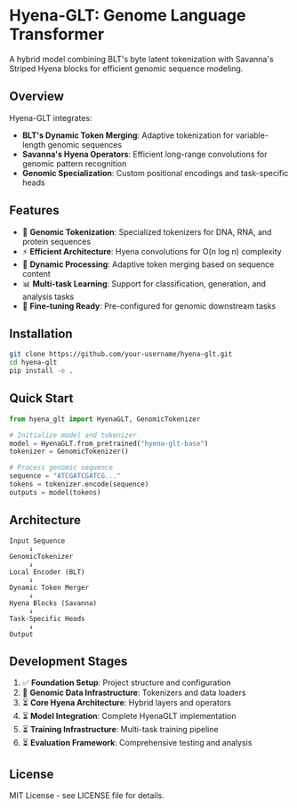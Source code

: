 # Hyena-GLT: Genome Language Transformer

A hybrid model combining BLT's byte latent tokenization with Savanna's Striped Hyena blocks for efficient genomic sequence modeling.

## Overview

Hyena-GLT integrates:
- **BLT's Dynamic Token Merging**: Adaptive tokenization for variable-length genomic sequences
- **Savanna's Hyena Operators**: Efficient long-range convolutions for genomic pattern recognition
- **Genomic Specialization**: Custom positional encodings and task-specific heads

## Features

- 🧬 **Genomic Tokenization**: Specialized tokenizers for DNA, RNA, and protein sequences
- ⚡ **Efficient Architecture**: Hyena convolutions for O(n log n) complexity
- 🔄 **Dynamic Processing**: Adaptive token merging based on sequence content
- 📊 **Multi-task Learning**: Support for classification, generation, and analysis tasks
- 🎯 **Fine-tuning Ready**: Pre-configured for genomic downstream tasks

## Installation

```bash
git clone https://github.com/your-username/hyena-glt.git
cd hyena-glt
pip install -e .
```

## Quick Start

```python
from hyena_glt import HyenaGLT, GenomicTokenizer

# Initialize model and tokenizer
model = HyenaGLT.from_pretrained("hyena-glt-base")
tokenizer = GenomicTokenizer()

# Process genomic sequence
sequence = "ATCGATCGATCG..."
tokens = tokenizer.encode(sequence)
outputs = model(tokens)
```

## Architecture

```
Input Sequence
     ↓
GenomicTokenizer
     ↓
Local Encoder (BLT)
     ↓
Dynamic Token Merger
     ↓
Hyena Blocks (Savanna)
     ↓
Task-Specific Heads
     ↓
Output
```

## Development Stages

1. ✅ **Foundation Setup**: Project structure and configuration
2. 🔄 **Genomic Data Infrastructure**: Tokenizers and data loaders
3. ⏳ **Core Hyena Architecture**: Hybrid layers and operators
4. ⏳ **Model Integration**: Complete HyenaGLT implementation
5. ⏳ **Training Infrastructure**: Multi-task training pipeline
6. ⏳ **Evaluation Framework**: Comprehensive testing and analysis

## License

MIT License - see LICENSE file for details.
